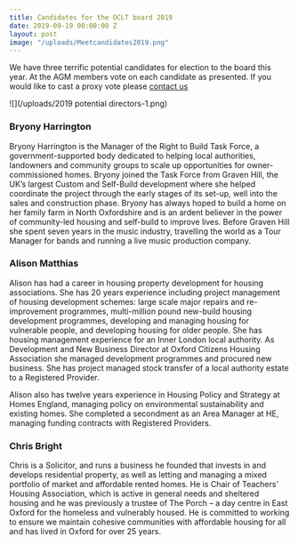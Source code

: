 ```yaml
---
title: Candidates for the OCLT board 2019
date: 2019-09-19 00:00:00 Z
layout: post
image: "/uploads/Meetcandidates2019.png"
---
```


We have three terrific potential candidates for election to the board this year. At the AGM members vote on each candidate as presented. If you would like to cast a proxy vote please [contact us](https://www.oclt.org.uk/contact/)

![](/uploads/2019 potential directors-1.png)

### **Bryony Harrington**

Bryony Harrington is the Manager of the Right to Build Task Force, a government-supported body dedicated to helping local authorities, landowners and community groups to scale up opportunities for owner-commissioned homes. Bryony joined the Task Force from Graven Hill, the UK’s largest Custom and Self-Build development where she helped coordinate the project through the early stages of its set-up, well into the sales and construction phase. Bryony has always hoped to build a home on her family farm in North Oxfordshire and is an ardent believer in the power of community-led housing and self-build to improve lives. Before Graven Hill she spent seven years in the music industry, travelling the world as a Tour Manager for bands and running a live music production company.

### **Alison Matthias**

Alison has had a career in housing property development for housing associations. She has 20 years experience including project management of housing development schemes: large scale major repairs and re-improvement programmes, multi-million pound new-build housing development programmes, developing and managing housing for vulnerable people, and developing housing for older people. She has housing management experience for an Inner London local authority. As Development and New Business Director at Oxford Citizens Housing Association she managed development programmes and procured new business. She has project managed stock transfer of a local authority estate to a Registered Provider.

Alison also has twelve years experience in Housing Policy and Strategy at Homes England, managing policy on environmental sustainability and existing homes. She completed a secondment as an Area Manager at HE, managing funding contracts with Registered Providers.

### **Chris Bright**

Chris is a Solicitor, and runs a business he founded that invests in and develops residential property, as well as letting and managing a mixed portfolio of market and affordable rented homes. He is Chair of Teachers’ Housing Association, which is active in general needs and sheltered housing and he was previously a trustee of The Porch – a day centre in East Oxford for the homeless and vulnerably housed. He is committed to working to ensure we maintain cohesive communities with affordable housing for all and has lived in Oxford for over 25 years.